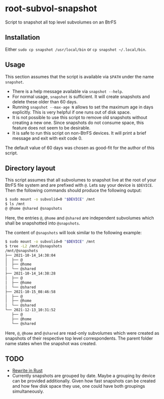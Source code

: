 # root-subvol-snapshot
Script to snapshot all top level subvolumes on an BtrFS

## Installation

Either `sudo cp snapshot /usr/local/bin` or `cp snapshot ~/.local/bin`.


## Usage
This section assumes that the script is available via `$PATH` under the name
`snapshot`.

* There is a help message available via `snapshot --help`.
* For normal usage, `snapshot` is sufficient. It will create snapshots and
  delete these older than 60 days.
* Running `snapshot --max-age N` allows to set the maximum age in days
  explicitly. This is very helpful if one runs out of disk space.
* It is not possible to use this script to remove old snapshots without
  creating a new one. Since snapshots do not consume space, this feature does
  not seem to be desirable.
* It is safe to run this script on non-BtrFS devices. It will print a brief
  message and exit with exit code 0.

The default value of 60 days was chosen as good-fit for the author of this
script.


## Directory layout
This script assumes that all subvolumes to snapshot live at the root of your
BtrFS file system and are prefixed with `@`. Lets say your device is `$DEVICE`.
Then the following commands should produce the following output:

```bash
$ sudo mount -o subvolid=0 "$DEVICE" /mnt
$ ls /mnt
@ @home @shared @snapshots
```

Here, the entries `@`, `@home` and `@shared` are independent subvolumes which
shall be snapshotted into `@snapshots`.

The content of `@snapshots` will look similar to the following example:

```bash
$ sudo mount -o subvolid=0 "$DEVICE" /mnt
$ tree -L2 /mnt/@snapshots
/mnt/@snapshots
├── 2021-10-14_14:38:04
│  ├── @
│  ├── @home
│  └── @shared
├── 2021-10-14_14:38:28
│  ├── @
│  ├── @home
│  └── @shared
├── 2021-10-15_08:46:58
│  ├── @
│  ├── @home
│  └── @shared
└── 2021-12-13_10:31:52
   ├── @
   ├── @home
   └── @shared
```
Here, `@`, `@home` and `@shared` are read-only subvolumes which were created as
snapshots of their respective top level correspondents. The parent folder name
states when the snapshot was created.

## TODO

* [Rewrite in Rust](https://github.com/ansuz/RIIR)
* Currently snapshots are grouped by date. Maybe a grouping by device can be
  provided additionally. Given how fast snapshots can be created and how few
  disk space they use, one could have both groupings simultaneously.
